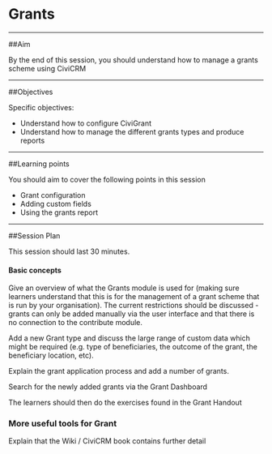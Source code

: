 # Grants

---
##Aim

By the end of this session, you should understand how to manage a grants scheme using CiviCRM

---
##Objectives

Specific objectives:

- Understand how to configure CiviGrant
- Understand how to manage the different grants types and produce reports

---
##Learning points

You should aim to cover the following points in this session

- Grant configuration
- Adding custom fields
- Using the grants report

---
##Session Plan

This session should last 30 minutes.

#### Basic concepts

Give an overview of what the Grants module is used for (making sure learners understand that this is for the management of a grant scheme that is run by your organisation).
The current restrictions should be discussed - grants can only be added manually via the user interface and that there is no connection to the contribute module.

Add a new Grant type and discuss the large range of custom data which might be required (e.g. type of beneficiaries, the outcome of the grant, the beneficiary location, etc).

Explain the grant application process and add a number of grants.

Search for the newly added grants via the Grant Dashboard

The learners should then do the exercises found in the Grant Handout

### More useful tools for Grant

Explain that the Wiki / CiviCRM book contains further detail
